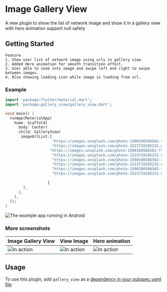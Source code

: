 # Image Gallery View
A new plugin to show the list of network image and show it in a gallery view with hero animation support null safety

## Getting Started
    Feature
    1. Show user list of network image using urls in gallery view
    2. Added Hero animation for smooth transition effect.
    3. User able to zoom into image and swipe left and right to swipe between images.
    4. Also showing loading icon while image is loading from url.


### Example

``` dart
import 'package:flutter/material.dart';
import 'package:gallery_view/gallery_view.dart';

void main() {
  runApp(MaterialApp(
    home: Scaffold(
      body: Center(
      child: GalleryView(
       imageUrlList:[
                     "https://images.unsplash.com/photo-1500100586562-f75ff6540087?ixlib=rb-1.2.1&ixid=eyJhcHBfaWQiOjEyMDd9&auto=format&fit=crop&w=800&q=60",
                     "https://images.unsplash.com/photo-1523719185231-aff40a400361?ixlib=rb-1.2.1&ixid=eyJhcHBfaWQiOjEyMDd9&auto=format&fit=crop&w=800&q=60",
                    "https://images.unsplash.com/photo-1500100586562-f75ff6540087?ixlib=rb-1.2.1&ixid=eyJhcHBfaWQiOjEyMDd9&auto=format&fit=crop&w=800&q=60",
                     "https://images.unsplash.com/photo-1523719185231-aff40a400361?ixlib=rb-1.2.1&ixid=eyJhcHBfaWQiOjEyMDd9&auto=format&fit=crop&w=800&q=60",
                     "https://images.unsplash.com/photo-1500100586562-f75ff6540087?ixlib=rb-1.2.1&ixid=eyJhcHBfaWQiOjEyMDd9&auto=format&fit=crop&w=800&q=60",
                     "https://images.unsplash.com/photo-1523719185231-aff40a400361?ixlib=rb-1.2.1&ixid=eyJhcHBfaWQiOjEyMDd9&auto=format&fit=crop&w=800&q=60",
                     "https://images.unsplash.com/photo-1500100586562-f75ff6540087?ixlib=rb-1.2.1&ixid=eyJhcHBfaWQiOjEyMDd9&auto=format&fit=crop&w=800&q=60",
                     "https://images.unsplash.com/photo-1523719185231-aff40a400361?ixlib=rb-1.2.1&ixid=eyJhcHBfaWQiOjEyMDd9&auto=format&fit=crop&w=800&q=60",
                    
                   ]
        ),
      ),
    ),
  ));
}


```

![The example app running in Android](https://github.com/nilay7798/image_gallery/blob/master/doc/gallery_view_demo.gif?raw=true)

### More screenshots


| **Image Gallery View** | **View Image** | **Hero animation** |
| ------------- | ------------- | ------------- |
| ![In action](https://github.com/nilay7798/image_gallery/blob/master/doc/gallery_view.png) | ![In action](https://github.com/nilay7798/image_gallery/blob/master/doc/view_photo.png) | ![In action](https://github.com/nilay7798/image_gallery/blob/master/doc/hero_animation.png) |

## Usage
To use this plugin, add `gallery_view` as a [dependency in your pubspec.yaml file](https://flutter.io/platform-plugins/).


